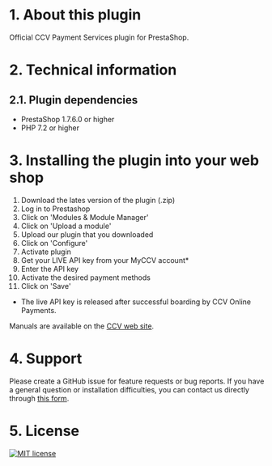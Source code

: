 # 1. About this plugin

Official CCV Payment Services plugin for PrestaShop.

# 2. Technical information

## 2.1. Plugin dependencies

- PrestaShop 1.7.6.0 or higher
- PHP 7.2 or higher

# 3. Installing the plugin into your web shop

1. Download the lates version of the plugin (.zip)
2. Log in to Prestashop
3. Click on 'Modules & Module Manager'
4. Click on 'Upload a module'
5. Upload our plugin that you downloaded
6. Click on 'Configure'
7. Activate plugin
8. Get your LIVE API key from your MyCCV account*
9. Enter the API key
10. Activate the desired payment methods
11. Click on 'Save'

* The live API key is released after successful boarding by CCV Online Payments.

Manuals are available on the [CCV web site](https://www.ccv.eu/nl/service/support/handleidingen/).

# 4. Support

Please create a GitHub issue for feature requests or bug reports. If you have a general question or installation difficulties, you can contact us directly through [this form](https://www.ccv.eu/nl/betaaloplossingen/betaaloplossingen-online/online-payments-voor-developers). 

# 5. License

[![MIT license](https://img.shields.io/github/license/CCV/ccvonlinepayments-prestashop)](https://github.com/CCV/ccvonlinepayments-prestashop/blob/master/LICENSE.txt)

